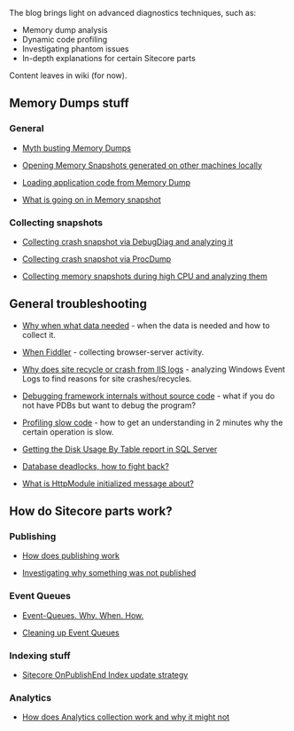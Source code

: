 The blog brings light on advanced diagnostics techniques, such as:

* Memory dump analysis
* Dynamic code profiling
* Investigating phantom issues
* In-depth explanations for certain Sitecore parts

Content leaves in wiki (for now).

## Memory Dumps stuff

### General

* [Myth busting Memory Dumps](https://github.com/mitikov/KeepSitecoreSimple/wiki/Myth-busting-Memory-Dumps)

* [Opening Memory Snapshots generated on other machines locally](https://github.com/mitikov/KeepSitecoreSimple/wiki/Opening-Memory-Snapshots-generated-on-other-machines-locally)

* [Loading application code from Memory Dump](https://github.com/mitikov/KeepSitecoreSimple/wiki/Loading-application-code-from-Memory-Dump)

* [What is going on in Memory snapshot](https://github.com/mitikov/KeepSitecoreSimple/wiki/What-is-going-on-in-Memory-snapshot)

### Collecting snapshots

* [Collecting crash snapshot via DebugDiag and analyzing it](https://github.com/mitikov/KeepSitecoreSimple/wiki/Collecting-Memory-snapshot-during-application-crash-and-analyzing-them)

* [Collecting crash snapshot via ProcDump](https://github.com/mitikov/KeepSitecoreSimple/wiki/Collecting-crash-snapshot-via-ProcDump)

* [Collecting memory snapshots during high CPU and analyzing them](https://github.com/mitikov/KeepSitecoreSimple/wiki/Collecting-memory-snapshots-during-high-CPU-and-analyzing-them)


## General troubleshooting 

* [Why when what data needed](https://github.com/mitikov/KeepSitecoreSimple/wiki/Why-when-what-data-needed) - when the data is needed and how to collect it.

* [When Fiddler](https://github.com/mitikov/KeepSitecoreSimple/wiki/When-Fiddler) - collecting browser-server activity.

* [Why does site recycle or crash from IIS logs](https://github.com/mitikov/KeepSitecoreSimple/wiki/Why-does-site-recycle-or-crash-from-IIS-logs) - analyzing Windows Event Logs to find reasons for site crashes/recycles.

* [Debugging framework internals without source code](https://github.com/mitikov/KeepSitecoreSimple/wiki/Debugging-framework-internals-without-source-code) - what if you do not have PDBs but want to debug the program?

* [Profiling slow code](https://github.com/mitikov/KeepSitecoreSimple/wiki/How-to-investigate-slowness-with-PerfView) - how to get an understanding in 2 minutes why the certain operation is slow. 

* [Getting the Disk Usage By Table report in SQL Server](https://github.com/mitikov/KeepSitecoreSimple/wiki/Getting-the-Disk-Usage-By-Table-report-in-SQL-Server)

* [Database deadlocks, how to fight back?](https://github.com/mitikov/KeepSitecoreSimple/wiki/How-to-tackle-database-deadlocks)

* [What is HttpModule initialized message about?](https://github.com/mitikov/KeepSitecoreSimple/wiki/'HttpModule-is-being-initialized'-mystery)

## How do Sitecore parts work?

### Publishing

* [How does publishing work](https://github.com/mitikov/KeepSitecoreSimple/wiki/How-does-publishing-work)

* [Investigating why something was not published](https://github.com/mitikov/KeepSitecoreSimple/wiki/Investigating-why-something-was-not-published)

### Event Queues

* [Event-Queues. Why. When. How.](https://github.com/mitikov/KeepSitecoreSimple/wiki/Event-Queues.-Why-%3F-How-%3F-When-%3F)

* [Cleaning up Event Queues](https://github.com/mitikov/KeepSitecoreSimple/wiki/Cleaning-up-Event-Queues)

### Indexing stuff
* [Sitecore OnPublishEnd Index update strategy](https://github.com/mitikov/KeepSitecoreSimple/wiki/Sitecore-OnPublishEnd-Index-update-strategy)

### Analytics

* [How does Analytics collection work and why it might not](https://github.com/mitikov/KeepSitecoreSimple/wiki/How-does-Analytics-collection-work-and-why-it-might-not)
